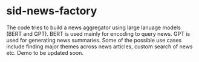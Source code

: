 # sid-news-factory
 The code tries to build a news aggregator using large lanuage models (BERT and GPT). BERT is used mainly for encoding to query news. GPT is used for generating news summaries. Some of the possible use cases include finding major themes across news articles, custom search of news etc. Demo to be updated soon.
